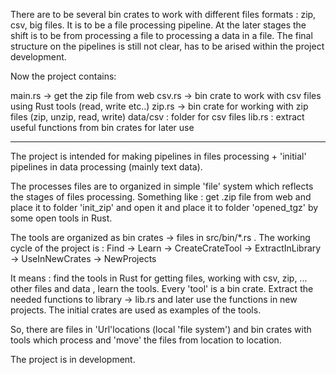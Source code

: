 There are to be several bin crates to work with different files formats : zip, csv, big files. 
It is to be a file processing pipeline. At the later stages the shift is to be from processing a file to processing a data in a file. 
The final structure on the pipelines is still not clear, has to be arised within the project development. 


Now the project contains: 

main.rs -> get the zip file from web
csv.rs -> bin crate to work with csv files using Rust tools (read, write etc..)
zip.rs -> bin crate for working with zip files (zip, unzip, read, write)
data/csv : folder for csv files
lib.rs : extract useful functions from bin crates for later use

------------------------------------------------------
The project is intended for making pipelines in files processing + 
'initial' pipelines in data processing (mainly text data).

The processes files are to organized in simple 'file' system which 
reflects the stages of files processing. Something like : get .zip file from web and place it to folder 'init_zip' and open it and place it to folder 'opened_tgz' by some open tools in Rust.

The tools are organized as bin crates -> files in src/bin/*.rs . The working cycle of the project is : Find -> Learn -> CreateCrateTool -> ExtractInLibrary -> UseInNewCrates -> NewProjects

It means : find the tools in Rust for getting files, working with csv, zip, ... other files and data , learn the tools. Every 'tool' is a bin crate. Extract the needed functions to library -> lib.rs and later use the functions in new projects. The initial crates are used as examples of the tools.  

So, there are files in 'Url'locations (local 'file system') and bin crates with tools which process and 'move' the files from location to location.

The project is in development.
